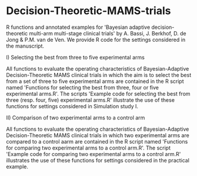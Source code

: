 # Decision-Theoretic-MAMS-trials

R functions and annotated examples for 'Bayesian adaptive decision-theoretic multi-arm multi-stage clinical trials' by A. Bassi, J. Berkhof, D. de Jong & P.M. van de Ven.
We provide R code for the settings considered in the manuscript.

I) Selecting the best from three to five experimental arms

All functions to evaluate the operating characteristics of Bayesian-Adaptive Decision-Theoretic MAMS clinical trials in which the aim is to select the best from a set of three to five experimental arms are contained in the R script named 'Functions for selecting the best from three, four or five experimental arms.R'. The scripts 'Example code for selecting the best from three (resp. four, five) experimental arms.R' illustrate the use of these functions for settings considered in Simulation study I.

II) Comparison of two experimental arms to a control arm

All functions to evaluate the operating characteristics of Bayesian-Adaptive Decision-Theoretic MAMS clinical trials in which two experimental arms are compared to a control aarm are contained in the R script named 'Functions for comparing two experimental arms to a control arm.R'. The script 'Example code for comparing two experimental arms to a control arm.R' illustrates the use of these functions for settings considered in the practical example.
